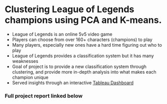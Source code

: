 # Clustering League of Legends champions using PCA and K-means.
- League of Legends is an online 5v5 video game
- Players can choose from over 160+ characters (champions) to play
- Many players, especially new ones have a hard time figuring out who to play
- League of Legends provides a classification system but it has many weaknesses
- Goal of project is to provide a new classification system through clustering, and provide more in-depth analysis into what makes each champion unique
- Served insights through an interactive [Tableau Dashboard](https://public.tableau.com/app/profile/emmanuel.kim/viz/lolclusteringdashboard/Dashboard1)

### Full project report linked below
